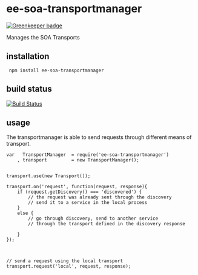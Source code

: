 # ee-soa-transportmanager

[![Greenkeeper badge](https://badges.greenkeeper.io/eventEmitter/ee-soa-transportmanager.svg)](https://greenkeeper.io/)

Manages the SOA Transports

## installation

	 npm install ee-soa-transportmanager

## build status

[![Build Status](https://travis-ci.org/eventEmitter/ee-soa-transportmanager.png?branch=master)](https://travis-ci.org/eventEmitter/ee-soa-transportmanager)


## usage

The transportmanager is able to send requests through different means of transport.

	var   TransportManager 	= require('ee-soa-transportmanager')
		, transport  		= new TransportManager();


	transport.use(new Transport());

	transport.on('request', function(request, response){
		if (request.getDiscovery() === 'discovered') {
			// the request was already sent through the discovery
			// send it to a service in the local process
		}
		else {
			// go through discovery, send to another service
			// through the transport defined in the discovery response

		}
	});



	// send a request using the local transport
	transport.request('local', request, response);


